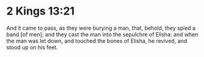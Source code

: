 # 2 Kings 13:21

And it came to pass, as they were burying a man, that, behold, they spied a band [of men]; and they cast the man into the sepulchre of Elisha: and when the man was let down, and touched the bones of Elisha, he revived, and stood up on his feet.